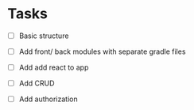 # Tasks

* [ ] Basic structure
* [ ] Add front/ back modules with separate gradle files
* [ ] Add add react to app
* [ ] Add CRUD
* [ ] Add authorization


